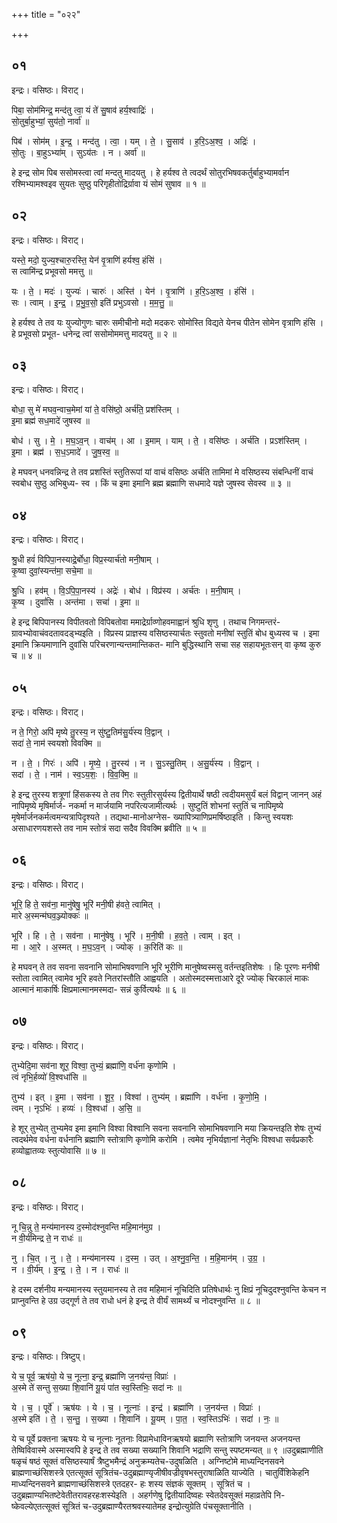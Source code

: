 +++
title = "०२२"

+++


## ०१
इन्द्रः। वसिष्ठः। विराट्।

पिबा॒ सोम॑मिन्द्र॒ मन्द॑तु त्वा॒ यं ते॑ सु॒षाव॑ हर्य॒श्वाद्रिः॑ ।  
सो॒तुर्बा॒हुभ्यां॒ सुय॑तो॒ नार्वा॑ ॥

पिब॑ । सोम॑म् । इ॒न्द्र॒ । मन्द॑तु । त्वा॒ । यम् । ते॒ । सु॒साव॑ । ह॒रि॒ऽअ॒श्व॒ । अद्रिः॑ ।  
सो॒तुः । बा॒हुऽभ्या॑म् । सुऽय॑तः । न । अर्वा॑ ॥

हे इन्द्र सोम पिब ससोमस्त्वा त्वां मन्दतु मादयतु । हे हर्यश्व ते त्वदर्थं सोतुरभिषवकर्तुर्बाहुभ्यामर्वान रश्मिभ्यामश्वइव सुयतः सुष्ठु परिगृहीतोद्रिर्ग्रावा यं सोमं सुषाव ॥ १ ॥

## ०२
इन्द्रः। वसिष्ठः। विराट्।

यस्ते॒ मदो॒ युज्य॒श्चारु॒रस्ति॒ येन॑ वृ॒त्राणि॑ हर्यश्व॒ हंसि॑ ।  
स त्वामि॑न्द्र प्रभूवसो ममत्तु ॥

यः । ते॒ । मदः॑ । युज्यः॑ । चारुः॑ । अस्ति॑ । येन॑ । वृ॒त्राणि॑ । ह॒रि॒ऽअ॒श्व॒ । हंसि॑ ।  
सः । त्वाम् । इ॒न्द्र॒ । प्र॒भु॒व॒सो॒ इति॑ प्रभुऽवसो । म॒म॒त्तु॒ ॥

हे हर्यश्व ते तव यः युज्योगुणः चारुः समीचीनो मदो मदकरः सोमोस्ति विद्यते येनच पीतेन सोमेन वृत्राणि हंसि । हे प्रभूवसो प्रभूत- धनेन्द्र त्वां ससोमोममत्तु मादयतु ॥ २ ॥

## ०३
इन्द्रः। वसिष्ठः। विराट्।

बोधा॒ सु मे॑ मघव॒न्वाच॒मेमां यां ते॒ वसि॑ष्ठो॒ अर्च॑ति॒ प्रश॑स्तिम् ।  
इ॒मा ब्रह्म॑ सध॒मादे॑ जुषस्व ॥

बोध॑ । सु । मे॒ । म॒घ॒ऽव॒न् । वाच॑म् । आ । इ॒माम् । याम् । ते॒ । वसि॑ष्ठः । अर्च॑ति । प्रऽश॑स्तिम् ।  
इ॒मा । ब्रह्म॑ । स॒ध॒ऽमादे॑ । जु॒ष॒स्व॒ ॥

हे मघवन् धनवन्निन्द्र ते तव प्रशस्तिं स्तुतिरूपां यां वाचं वसिष्ठः अर्चति तामिमां मे वसिष्ठस्य संबन्धिनीं वाचं स्वबोध सुष्ठु अभिबुध्य- स्व । किं च इमा इमानि ब्रह्म ब्रह्माणि सधमादे यज्ञे जुषस्व सेवस्व ॥ ३ ॥

## ०४
इन्द्रः। वसिष्ठः। विराट्।

श्रु॒धी हवं॑ विपिपा॒नस्याद्रे॒र्बोधा॒ विप्र॒स्यार्च॑तो मनी॒षाम् ।  
कृ॒ष्वा दुवां॒स्यन्त॑मा॒ सचे॒मा ॥

श्रु॒धि । हव॑म् । वि॒ऽपि॒पा॒नस्य॑ । अद्रेः॑ । बोध॑ । विप्र॑स्य । अर्च॑तः । म॒नी॒षाम् ।  
कृ॒ष्व । दुवां॑सि । अन्त॑मा । सचा॑ । इ॒मा ॥

हे इन्द्र बिपिपानस्य विपीतवतो विपिबतोवा ममाद्रेर्ग्राव्णोहवमाह्वानं श्रुधि शृणु । तथाच निगमन्तरं-ग्रावभ्योवाचंवदतावदड्भ्यइति । विप्रस्य प्राज्ञस्य वसिष्ठस्यार्चतः स्तुवतो मनीषां स्तुतिं बोध बुध्यस्व च । इमा इमानि क्रियमाणानि दुवांसि परिचरणान्यन्तमान्तिकत- मानि बुद्धिस्थानि सचा सह सहायभूतःसन् वा कृष्व कुरु च ॥ ४ ॥

## ०५
इन्द्रः। वसिष्ठः। विराट्।

न ते॒ गिरो॒ अपि॑ मृष्ये तु॒रस्य॒ न सु॑ष्टु॒तिम॑सु॒र्य॑स्य वि॒द्वान् ।  
सदा॑ ते॒ नाम॑ स्वयशो विवक्मि ॥

न । ते॒ । गिरः॑ । अपि॑ । मृ॒ष्ये॒ । तु॒रस्य॑ । न । सु॒ऽस्तु॒तिम् । अ॒सु॒र्य॑स्य । वि॒द्वान् ।  
सदा॑ । ते॒ । नाम॑ । स्व॒ऽय॒शः॒ । वि॒व॒क्मि॒ ॥

हे इन्द्र तुरस्य शत्रूणां हिंसकस्य ते तव गिरः स्तुतीरसुर्यस्य द्वितीयार्थे षष्ठी त्वदीयमसुर्यं बलं विद्वान् जानन् अहं नापिमृष्ये मृषिर्मार्ज- नकर्मा न मार्जयामि नपरित्यजामीत्यर्थः । सुष्टुतिं शोभनां स्तुतिं च नापिमृष्ये मृषेर्मार्जनकर्मत्वमन्यत्रापिदृश्यते । तद्यथा-मानोअग्नेस- ख्यापित्र्याणिप्रमर्षिष्ठाइति । किन्तु स्वयशः असाधारणयशस्ते तव नाम स्तोत्रं सदा सदैव विवक्मि ब्रवीति ॥ ५ ॥

## ०६
इन्द्रः। वसिष्ठः। विराट्।

भूरि॒ हि ते॒ सव॑ना॒ मानु॑षेषु॒ भूरि॑ मनी॒षी ह॑वते॒ त्वामित् ।  
मारे अ॒स्मन्म॑घव॒ञ्ज्योक्कः॑ ॥

भूरि॑ । हि । ते॒ । सव॑ना । मानु॑षेषु । भूरि॑ । म॒नी॒षी । ह॒व॒ते॒ । त्वाम् । इत् ।  
मा । आ॒रे । अ॒स्मत् । म॒घ॒ऽव॒न् । ज्योक् । क॒रिति॑ कः ॥

हे मघवन् ते तव सवना सवनानि सोमाभिषवणानि भूरि भूरीणि मानुषेष्वस्मसु वर्तन्तइतिशेषः । हिः पूरणः मनीषी स्तोता त्वामित् त्वामेव भूरि हवते नितरांस्तौति आह्वयति । अतोस्मदस्मत्ताआरे दूरे ज्योक् चिरकालं माकः आत्मानं माकार्षिः क्षिप्रमात्मानमस्मदा- सन्नं कुर्वित्यर्थः ॥ ६ ॥

## ०७
इन्द्रः। वसिष्ठः। विराट्।

तुभ्येदि॒मा सव॑ना शूर॒ विश्वा॒ तुभ्यं॒ ब्रह्मा॑णि॒ वर्ध॑ना कृणोमि ।  
त्वं नृभि॒र्हव्यो॑ वि॒श्वधा॑सि ॥

तुभ्य॑ । इत् । इ॒मा । सव॑ना । शू॒र॒ । विश्वा॑ । तुभ्य॑म् । ब्रह्मा॑णि । वर्ध॑ना । कृ॒णो॒मि॒ ।  
त्वम् । नृऽभिः॑ । हव्यः॑ । वि॒श्वधा॑ । अ॒सि॒ ॥

हे शूर् तुभ्येत् तुभ्यमेव इमा इमानि विश्वा विश्वानि सवना सवनानि सोमाभिषवणानि मया क्रियन्तइति शेषः तुभ्यं त्वदर्थमेव वर्धना वर्धनानि ब्रह्माणि स्तोत्राणि कृणोमि करोमि । त्वमेव नृभिर्यज्ञानां नेतृभिः विश्वधा सर्वप्रकारैः हव्योह्वातव्यः स्तुत्योवासि ॥ ७ ॥

## ०८
इन्द्रः। वसिष्ठः। विराट्।

नू चि॒न्नु ते॒ मन्य॑मानस्य द॒स्मोद॑श्नुवन्ति महि॒मान॑मुग्र ।  
न वी॒र्य॑मिन्द्र ते॒ न राधः॑ ॥

नु । चि॒त् । नु । ते॒ । मन्य॑मानस्य । द॒स्म॒ । उत् । अ॒श्नु॒व॒न्ति॒ । म॒हि॒मान॑म् । उ॒ग्र॒ ।  
न । वी॒र्य॑म् । इ॒न्द्र॒ । ते॒ । न । राधः॑ ॥

हे दस्म दर्शनीय मन्यमानस्य स्तुयमानस्य ते तव महिमानं नूचिदिति प्रतिषेधार्थः नु क्षिप्रं नूचिदुदश्नुवन्ति केचन न प्राप्नुवन्ति हे उग्र उद्गूर्ण ते तव राधो धनं हे इन्द्र ते वीर्यं सामर्थ्यं च नोदश्नुवन्ति ॥ ८ ॥

## ०९
इन्द्रः। वसिष्ठः। त्रिष्टुप्।

ये च॒ पूर्व॒ ऋष॑यो॒ ये च॒ नूत्ना॒ इन्द्र॒ ब्रह्मा॑णि ज॒नय॑न्त॒ विप्राः॑ ।  
अ॒स्मे ते॑ सन्तु स॒ख्या शि॒वानि॑ यू॒यं पा॑त स्व॒स्तिभिः॒ सदा॑ नः ॥

ये । च॒ । पूर्वे॑ । ऋष॑यः । ये । च॒ । नूत्नाः॑ । इन्द्र॑ । ब्रह्मा॑णि । ज॒नय॑न्त । विप्राः॑ ।  
अ॒स्मे इति॑ । ते॒ । स॒न्तु॒ । स॒ख्या । शि॒वानि॑ । यू॒यम् । पा॒त॒ । स्व॒स्तिऽभिः॑ । सदा॑ । नः॒ ॥

ये च पूर्वे प्रक्तना ऋषयः ये च नूत्नाः नूतनाः विप्रामेधाविनऋषयो ब्रह्माणि स्तोत्राणि जनयन्त अजनयन्त तेष्विविवास्मे अस्मास्वपि हे इन्द्र ते तव सख्या सख्यानि शिवानि भद्राणि सन्तु स्पष्टमन्यत् ॥ ९ ॥उदुब्रह्माणीति षळृचं षष्ठं सूक्तं वसिष्ठस्यार्षं त्रैष्टुभमैन्द्रं अनुक्रम्यतेच-उदुषळिति । अग्निष्टोमे माध्यन्दिनसवने ब्राह्मणाच्छंसिशस्त्रे एतत्सूक्तं सूत्रितंच-उदुब्रह्माण्यृजीषीवज्रीवृषभस्तुराषाळिति याज्येति । चातुर्विंशिकेहनि माध्यन्दिनसवने ब्राह्मणाच्छंसिशस्त्रे एतदहर- हः शस्य संज्ञकं सूक्तम् । सूत्रितं च । उदुब्रह्माण्यभितष्टेवेतीतरावहरहःशस्येइति । अहर्गणेषु द्वितीयादिष्वहः स्वेतदेवसूक्तं महाव्रतेपि नि- ष्केवल्येएतत्सूक्तं सूत्रितं च-उदुब्रह्माण्यैरतश्रवस्यातेमह इन्द्रोत्युग्रेति पंचसूक्तानीति ।